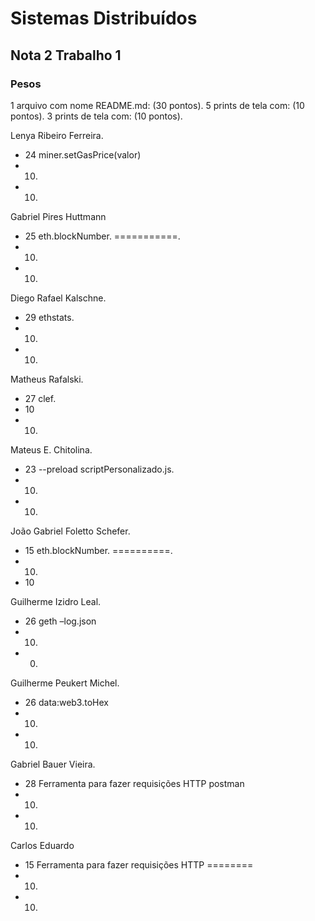 # Sistemas Distribuídos
## Nota 2 Trabalho 1
### Pesos

1 arquivo com nome README.md: (30 pontos). 
5 prints de tela com: (10 pontos). 
3 prints de tela com: (10 pontos). 

Lenya Ribeiro Ferreira. 
- 24 miner.setGasPrice(valor)  
- 10. 
- 10. 

 Gabriel Pires Huttmann  
- 25  eth.blockNumber.   ===========. 
- 10. 
- 10. 

 Diego Rafael Kalschne. 
- 29 ethstats.  
- 10. 
- 10. 

Matheus Rafalski. 
- 27 clef. 
- 10  
- 10. 
   
Mateus E. Chitolina. 
- 23  --preload scriptPersonalizado.js. 
- 10. 
- 10. 

João Gabriel Foletto Schefer. 
- 15  eth.blockNumber.  ==========. 
- 10. 
- 10  

Guilherme Izidro Leal.  
- 26   geth –log.json
- 10. 
- 0. 
 
Guilherme Peukert Michel. 
- 26   data:web3.toHex
- 10.  
- 10.  

Gabriel Bauer Vieira.  
- 28   Ferramenta para fazer requisições HTTP postman
- 10.  
- 10.  

Carlos Eduardo
- 15   Ferramenta para fazer requisições HTTP ========
- 10.  
- 10. 
















